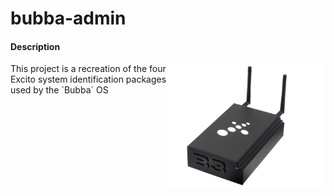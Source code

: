# bubba-admin

#### Description
<img src="https://raw.githubusercontent.com/gordonb3/cache/master/Bubba/Excito-B3.jpg" alt="Excito B3" width="250px" align="right"/>
This project is a recreation of the four Excito system identification packages used by the `Bubba` OS


